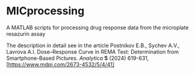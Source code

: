 # MICprocessing
A MATLAB scripts for processing drug response data from the microplate resazurin assay

The description in detail see in the article
Postnikov E.B., Sychev A.V., Lavrova A.I. Dose–Response Curve in REMA Test: Determination from Smartphone-Based Pictures. _Analytica_ **5** (2024) 619-631, [https://www.mdpi.com/2673-4532/5/4/41]
